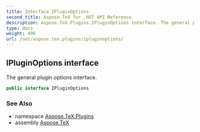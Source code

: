 ```yaml
---
title: Interface IPluginOptions
second_title: Aspose.TeX for .NET API Reference
description: Aspose.TeX.Plugins.IPluginOptions interface. The general plugin options interface
type: docs
weight: 400
url: /net/aspose.tex.plugins/ipluginoptions/
---
```

## IPluginOptions interface

The general plugin options interface.

```csharp
public interface IPluginOptions
```

### See Also

* namespace [Aspose.TeX.Plugins](../../aspose.tex.plugins/)
* assembly [Aspose.TeX](../../)


